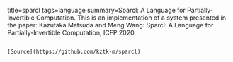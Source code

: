 title=sparcl
tags=language
summary=Sparcl: A Language for Partially-Invertible Computation. This is an implementation of a system presented in the paper: Kazutaka Matsuda and Meng Wang: Sparcl: A Language for Partially-Invertible Computation, ICFP 2020. 
~~~~~~

[Source](https://github.com/kztk-m/sparcl)

